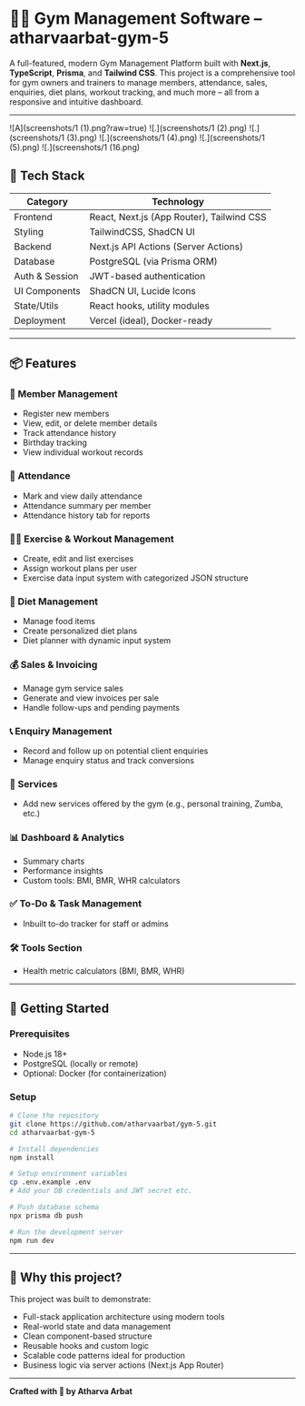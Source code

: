 # 🏋️‍♂️ Gym Management Software – atharvaarbat-gym-5

A full-featured, modern Gym Management Platform built with **Next.js**, **TypeScript**, **Prisma**, and **Tailwind CSS**. This project is a comprehensive tool for gym owners and trainers to manage members, attendance, sales, enquiries, diet plans, workout tracking, and much more – all from a responsive and intuitive dashboard.

---

![A](screenshots/1 (1).png?raw=true)
![.](screenshots/1 (2).png)
![.](screenshots/1 (3).png)
![.](screenshots/1 (4).png)
![.](screenshots/1 (5).png)
![.](screenshots/1 (16.png)

## 🔧 Tech Stack

| Category       | Technology                          |
|----------------|--------------------------------------|
| Frontend       | React, Next.js (App Router), Tailwind CSS |
| Styling        | TailwindCSS, ShadCN UI               |
| Backend        | Next.js API Actions (Server Actions) |
| Database       | PostgreSQL (via Prisma ORM)          |
| Auth & Session | JWT-based authentication             |
| UI Components  | ShadCN UI, Lucide Icons              |
| State/Utils    | React hooks, utility modules         |
| Deployment     | Vercel (ideal), Docker-ready         |

---

## 📦 Features

### 👥 Member Management
- Register new members
- View, edit, or delete member details
- Track attendance history
- Birthday tracking
- View individual workout records

### 📅 Attendance
- Mark and view daily attendance
- Attendance summary per member
- Attendance history tab for reports

### 🏋️‍♀️ Exercise & Workout Management
- Create, edit and list exercises
- Assign workout plans per user
- Exercise data input system with categorized JSON structure

### 🥗 Diet Management
- Manage food items
- Create personalized diet plans
- Diet planner with dynamic input system

### 💰 Sales & Invoicing
- Manage gym service sales
- Generate and view invoices per sale
- Handle follow-ups and pending payments

### 📞 Enquiry Management
- Record and follow up on potential client enquiries
- Manage enquiry status and track conversions

### 💼 Services
- Add new services offered by the gym (e.g., personal training, Zumba, etc.)

### 📊 Dashboard & Analytics
- Summary charts
- Performance insights
- Custom tools: BMI, BMR, WHR calculators

### ✅ To-Do & Task Management
- Inbuilt to-do tracker for staff or admins

### 🛠 Tools Section
- Health metric calculators (BMI, BMR, WHR)

---

## 🚀 Getting Started

### Prerequisites
- Node.js 18+
- PostgreSQL (locally or remote)
- Optional: Docker (for containerization)

### Setup

```bash
# Clone the repository
git clone https://github.com/atharvaarbat/gym-5.git
cd atharvaarbat-gym-5

# Install dependencies
npm install

# Setup environment variables
cp .env.example .env
# Add your DB credentials and JWT secret etc.

# Push database schema
npx prisma db push

# Run the development server
npm run dev
````

---

## 🧠 Why this project?

This project was built to demonstrate:

* Full-stack application architecture using modern tools
* Real-world state and data management
* Clean component-based structure
* Reusable hooks and custom logic
* Scalable code patterns ideal for production
* Business logic via server actions (Next.js App Router)

---


**Crafted with 💪 by Atharva Arbat**